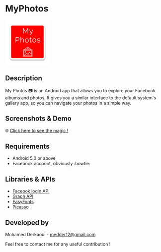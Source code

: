 # MyPhotos  

![alt text](https://github.com/MohamedDer/MyPhotos/blob/master/app/src/main/res/mipmap-xxhdpi/ic_launcher.png "My Photos")


Description
------
My Photos :camera: is an Android app that allows you to explore your Facebook albums and photos. It gives you a similar interface to the default system's gallery app, so you can navigate your photos in a simple way.


Screenshots & Demo
------

 :globe_with_meridians: [Click here to see the magic !](https://drive.google.com/open?id=1vDx-CBs2hpW9Rbaq7ErIRXbj4E9YIh9W)   
 
 
Requirements
------
* Android 5.0 or above
* Facebook account, obviously :bowtie:


Libraries & APIs
------
- [Faceook login API](https://developers.facebook.com/docs/facebook-login)  
- [Graph API](https://developers.facebook.com/docs/graph-api/overview)
- [EasyFonts](https://github.com/vsvankhede/easyfonts?utm_source=android-arsenal.com&utm_medium=referral&utm_campaign=2044)
- [Picasso](http://square.github.io/picasso/)


Developed by
------
Mohamed Derkaoui  -  medder12@gmail.com


Feel free to contact me for any useful contribution !
